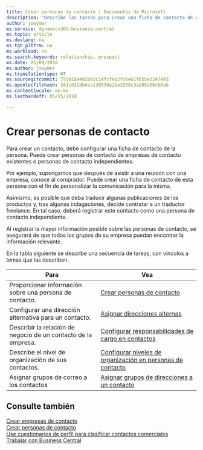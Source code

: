 ```yaml
---
title: Crear personas de contacto | Documentos de Microsoft
description: "Describe las tareas para crear una ficha de contacto de una persona, por ejemplo, un cliente potencial o proveedor, lo que ayuda a definir la relación y adaptar la comunicación."
author: jswymer
ms.service: dynamics365-business-central
ms.topic: article
ms.devlang: na
ms.tgt_pltfrm: na
ms.workload: na
ms.search.keywords: relationship, prospect
ms.date: 05/09/2018
ms.author: jswymer
ms.translationtype: HT
ms.sourcegitcommit: 75501b9402bb1c14fcfeb2fc6e61f055a2247493
ms.openlocfilehash: 341cd12db4ca130539a2ba2838c3aa95a96cb6ab
ms.contentlocale: es-mx
ms.lasthandoff: 05/15/2018

---
```

# <a name="creating-contact-persons"></a>Crear personas de contacto
Para crear un contacto, debe configurar una ficha de contacto de la persona. Puede crear personas de contacto de empresas de contacto existentes o personas de contacto independientes.

Por ejemplo, supongamos que después de asistir a una reunión con una empresa, conoce al comprador. Puede crear una ficha de contacto de esta persona con el fin de personalizar la comunicación para la misma.

Asimismo, es posible que deba traducir algunas publicaciones de los productos y, tras algunas indagaciones, decide contratar a un traductor freelance. En tal caso, deberá registrar este contacto como una persona de contacto independiente.

Al registrar la mayor información posible sobre las personas de contacto, se asegurará de que todos los grupos de su empresa puedan encontrar la información relevante.

En la tabla siguiente se describe una secuencia de tareas, con vínculos a temas que las describen.

| Para | Vea |
| --- | --- |
| Proporcionar información sobre una persona de contacto. |[Crear personas de contacto](marketing-how-create-contact-persons.md) |
| Configurar una dirección alternativa para un contacto. |[Asignar direcciones alternas](marketing-how-assign-alternate-address.md) |
| Describir la relación de negocio de un contacto de la empresa. |[Configurar responsabilidades de cargo en contactos](marketing-job-responsibilities.md) |
| Describe el nivel de organización de sus contactos. |[Configurar niveles de organización en personas de contacto](marketing-organizational-levels.md) |
| Asignar grupos de correo a los contactos |[Asignar grupos de direcciones a un contacto](marketing-mailing-groups.md) |

## <a name="see-also"></a>Consulte también
[Crear empresas de contacto](marketing-create-contact-companies.md)  
[Crear personas de contacto](marketing-create-contact-persons.md)  
[Use cuestionarios de perfil para clasificar contactos comerciales](marketing-create-contact-profile-questionnaire.md)  
[Trabajar con Business Central](ui-work-product.md)

